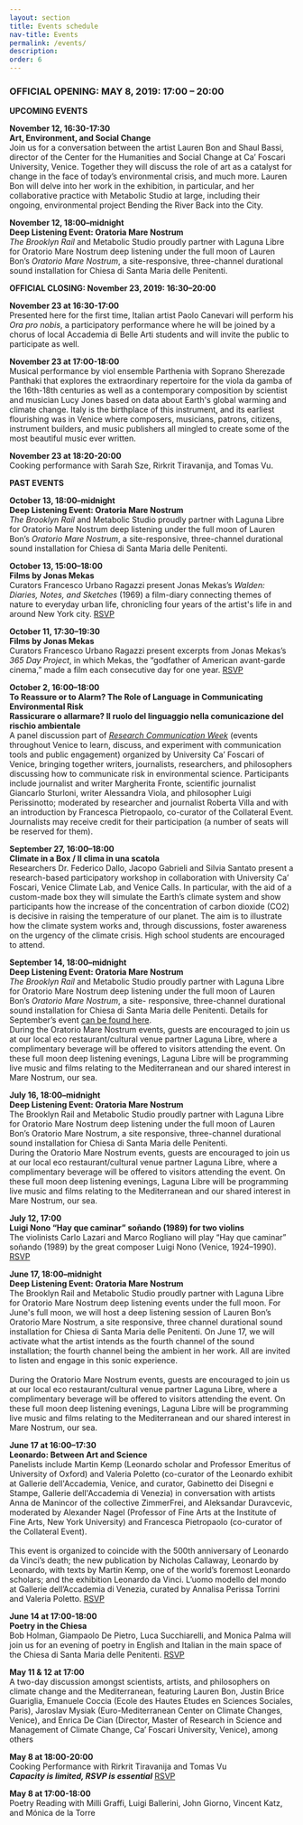 ```yaml
---
layout: section
title: Events schedule
nav-title: Events
permalink: /events/
description:
order: 6
---
```


<div class="margin-bottom-5 padding-y-2 bg-base-lightest padding-105 tablet:padding-3 font-sans-sm tablet:font-sans-md display-inline-block radius-sm">

<h3 class="font-sans-sm tablet:font-sans-lg text-light">OFFICIAL OPENING: MAY 8, 2019: 17:00 – 20:00</h3>

<p><strong>UPCOMING EVENTS</strong></p>

<p><strong>November 12, 16:30-17:30</strong><br><strong>Art, Environment, and Social Change</strong><br>Join us for a conversation between the artist Lauren Bon and Shaul Bassi, director of the Center for the Humanities and Social Change at Ca’ Foscari University, Venice. Together they will discuss the role of art as a catalyst for change in the face of today’s environmental crisis, and much more. Lauren Bon will delve into her work in the exhibition, in particular, and her collaborative practice with Metabolic Studio at large, including their ongoing, environmental project Bending the River Back into the City.
</p>

<p><strong>November 12, 18:00–midnight</strong><br><strong>Deep Listening Event: Oratoria Mare Nostrum</strong><br><em>The Brooklyn Rail </em>and Metabolic Studio proudly partner with Laguna Libre for Oratorio Mare Nostrum deep listening under the full moon of Lauren Bon’s <em>Oratorio Mare Nostrum</em>, a site-responsive, three-channel durational sound installation for Chiesa di Santa Maria delle Penitenti. 
</p>

<p>
<strong>OFFICIAL CLOSING: November 23, 2019: 16:30–20:00</strong>
</p>
<p>
<strong>November 23 at 16:30-17:00</strong><br>Presented here for the first time, Italian artist Paolo Canevari will perform his <em>Ora pro nobis</em>, a participatory performance where he will be joined by a chorus of local Accademia di Belle Arti students and will invite the public to participate as well.
</p>

<p>
<strong>November 23 at 17:00-18:00</strong><br>Musical performance by viol ensemble Parthenia with Soprano Sherezade Panthaki that explores the extraordinary repertoire for the viola da gamba of the 16th-18th centuries as well as a contemporary composition by scientist and musician Lucy Jones based on data about Earth's global warming and climate change. Italy is the birthplace of this instrument, and its earliest flourishing was in Venice where composers, musicians, patrons, citizens, instrument builders, and music publishers all mingled to create some of the most beautiful music ever written.
</p>

<p><strong>November 23 at 18:20-20:00</strong><br>Cooking performance with Sarah Sze, Rirkrit Tiravanija, and Tomas Vu.</p>

</div>

<div class="margin-bottom-5 padding-y-2 bg-base-lightest padding-105 tablet:padding-3 font-sans-sm tablet:font-sans-md display-inline-block radius-sm">

<p><strong>PAST EVENTS</strong></p>

<p><strong>October 13, 18:00–midnight</strong><br><strong>Deep Listening Event: Oratoria Mare Nostrum</strong><br><em>The Brooklyn Rail </em>and Metabolic Studio proudly partner with Laguna Libre for Oratorio Mare Nostrum deep listening under the full moon of Lauren Bon’s <em>Oratorio Mare Nostrum</em>, a site-responsive, three-channel durational sound installation for Chiesa di Santa Maria delle Penitenti.
</p>

<p>
<strong>October 13, 15:00–18:00</strong><br><strong>Films by Jonas Mekas</strong><br>Curators Francesco Urbano Ragazzi present Jonas Mekas’s <em>Walden: Diaries, Notes, and Sketches</em> (1969) a film-diary connecting themes of nature to everyday urban life, chronicling four years of the artist's life in and around New York city. <a href="https://www.eventbrite.com/e/jonas-mekas-365-day-project-walden-tickets-74441754291" class="rsvp text-white">RSVP</a>
</p>

<p>
<strong>October 11, 17:30–19:30</strong><br><strong>Films by Jonas Mekas</strong><br>Curators Francesco Urbano Ragazzi present excerpts from Jonas Mekas’s <em>365 Day Project</em>, in which Mekas, the “godfather of American avant-garde cinema,” made a film each consecutive day for one year. <a href="https://www.eventbrite.com/e/jonas-mekas-365-day-project-walden-tickets-74441754291" class="rsvp text-white">RSVP</a>
</p>

<p><strong>October 2, 16:00–18:00</strong><br><strong>To Reassure or to Alarm? The Role of Language in Communicating Environmental Risk</strong><br><strong>Rassicurare o allarmare? Il ruolo del linguaggio nella comunicazione del rischio ambientale</strong><br>A panel discussion part of <em><a href="https://www.unive.it/pag/26799/">Research Communication Week</a></em> (events throughout Venice to learn, discuss, and experiment with communication tools and public engagement) organized by University Ca’ Foscari of Venice, bringing together writers, journalists, researchers, and philosophers discussing how to communicate risk in environmental science. Participants include journalist and writer Margherita Fronte, scientific journalist Giancarlo Sturloni, writer Alessandra Viola, and philosopher Luigi Perissinotto; moderated by researcher and journalist Roberta Villa and with an introduction by Francesca Pietropaolo, co-curator of the Collateral Event. Journalists may receive credit for their participation (a number of seats will be reserved for them).
</p>

<p><strong>September 27, 16:00–18:00</strong><br><strong>Climate in a Box / Il clima in una scatola</strong><br>
Researchers Dr. Federico Dallo, Jacopo Gabrieli and Silvia Santato present a research-based participatory workshop in collaboration with University Ca’ Foscari, Venice Climate Lab, and Venice Calls. In particular, with the aid of a custom-made box they will simulate the Earth’s climate system and show participants how the increase of the concentration of carbon dioxide (CO2) is decisive in raising the temperature of our planet. The aim is to illustrate how the climate system works and, through discussions, foster awareness on the urgency of the climate crisis. High school students are encouraged to attend.
</p>

<p><strong>September 14, 18:00–midnight</strong><br><strong>Deep Listening Event: Oratoria Mare Nostrum</strong><br>
<em>The</em> <em>Brooklyn Rail </em>and Metabolic Studio proudly partner with Laguna Libre for Oratorio Mare Nostrum deep listening under the full moon of Lauren Bon’s <em>Oratorio Mare Nostrum</em>, a site- responsive, three-channel durational sound installation for Chiesa di Santa Maria delle Penitenti. Details for September’s event <a href="https://www.facebook.com/events/482138915854778/">can be found here</a>.<br>During the Oratorio Mare Nostrum events, guests are encouraged to join us at our local eco restaurant/cultural venue partner Laguna Libre, where a complimentary beverage will be offered to visitors attending the event. On these full moon deep listening evenings, Laguna Libre will be programming live music and films relating to the Mediterranean and our shared interest in Mare Nostrum, our sea.
</p>

<p><strong>July 16, 18:00–midnight</strong><br/> <strong>Deep Listening Event: Oratoria Mare Nostrum</strong>
<br/>The Brooklyn Rail and Metabolic Studio proudly partner with Laguna Libre for Oratorio Mare Nostrum deep listening under the full moon of Lauren Bon’s Oratorio Mare Nostrum, a site responsive, three-channel durational sound installation for Chiesa di Santa Maria delle Penitenti.<br>During the Oratorio Mare Nostrum events, guests are encouraged to join us at our local eco restaurant/cultural venue partner Laguna Libre, where a complimentary beverage will be offered to visitors attending the event. On these full moon deep listening evenings, Laguna Libre will be programming live music and films relating to the Mediterranean and our shared interest in Mare Nostrum, our sea.</p>

<p><strong>July 12, 17:00</strong><br> <strong>Luigi Nono &ldquo;Hay que caminar&rdquo; so&ntilde;ando (1989) for two violins</strong><br> The violinists Carlo Lazari and Marco Rogliano will play &ldquo;Hay que caminar&rdquo; so&ntilde;ando (1989) by the great composer Luigi Nono (Venice, 1924–1990). <a href="https://www.facebook.com/events/692425787847413/" class="rsvp text-white">RSVP</a></p>

<p><strong>June 17, 18:00&ndash;midnight</strong><br> <strong>Deep Listening Event: Oratoria Mare Nostrum</strong><br> The Brooklyn Rail and Metabolic Studio proudly partner with Laguna Libre for Oratorio Mare Nostrum deep listening events under the full moon. For June's full moon, we will host a deep listening session of Lauren Bon’s Oratorio Mare Nostrum, a site responsive, three channel durational sound installation for Chiesa di Santa Maria delle Penitenti. On June 17, we will activate what the artist intends as the fourth channel of the sound installation; the fourth channel being the ambient in her work. All are invited to listen and engage in this sonic experience.<br/><br/>During the Oratorio Mare Nostrum events, guests are encouraged to join us at our local eco restaurant/cultural venue partner Laguna Libre, where a complimentary beverage will be offered to visitors attending the event. On these full moon deep listening evenings, Laguna Libre will be programming live music and films relating to the Mediterranean and our shared interest in Mare Nostrum, our sea.</p>

<p><strong>June 17 at 16:00–17:30</strong><br> <strong>Leonardo: Between Art and Science</strong><br>
Panelists include Martin Kemp (Leonardo scholar and Professor Emeritus of University of Oxford) and Valeria Poletto (co-curator of the Leonardo exhibit at Gallerie dell'Accademia, Venice, and curator, Gabinetto dei Disegni e Stampe, Gallerie dell'Accademia di Venezia) in conversation with artists Anna de Manincor of the collective ZimmerFrei, and Aleksandar Duravcevic, moderated by Alexander Nagel (Professor of Fine Arts at the Institute of Fine Arts, New York University) and Francesca Pietropaolo (co-curator of the Collateral Event).<br/><br/>This event is organized to coincide with the 500th anniversary of Leonardo da Vinci&rsquo;s death; the new publication by Nicholas Callaway, Leonardo by Leonardo, with texts by Martin Kemp, one of the world&rsquo;s foremost Leonardo scholars; and the exhibition Leonardo da Vinci. L&rsquo;uomo modello del mondo at Gallerie dell&rsquo;Accademia di Venezia, curated by Annalisa Perissa Torrini and Valeria Poletto. <a href="https://www.facebook.com/events/843102032735686/" class="rsvp text-white">RSVP</a></p>

<p><strong>June 14 at 17:00-18:00</strong><br/> <strong>Poetry in the Chiesa</strong><br> Bob Holman, Giampaolo De Pietro, Luca Succhiarelli, and Monica Palma will join us for an evening of poetry in English and Italian in the main space of the Chiesa di Santa Maria delle Penitenti. <a href="https://www.facebook.com/events/1559570457511041/" class="rsvp text-white">RSVP</a></p>

<p><strong>May 11 & 12 at 17:00</strong><br/> A two-day discussion amongst scientists, artists, and philosophers on climate change and the Mediterranean, featuring Lauren Bon, Justin Brice Guariglia, Emanuele Coccia (Ecole des Hautes Etudes en Sciences Sociales, Paris), Jaroslav Mysiak (Euro-Mediterranean Center on Climate Changes, Venice), and Enrica De Cian (Director, Master of Research in Science and Management of Climate Change, Ca’ Foscari University, Venice), among others</p>

<p><strong>May 8 at 18:00-20:00</strong><br/> Cooking Performance with Rirkrit Tiravanija and Tomas Vu<br/><em><strong>Capacity is limited, RSVP is essential</strong></em> <a href="mailto:ylee@fitzandco.art?subject=RSVP%20Cooking%20Performance%20with%20Rirkrit%20Tiravanija" class="rsvp text-white">RSVP</a></p>

<p><strong>May 8 at 17:00-18:00</strong><br/> Poetry Reading with Milli Graffi, Luigi Ballerini, John Giorno, Vincent Katz, and Mónica de la Torre</p>

</div>
